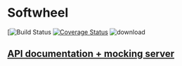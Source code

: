 # Softwheel
[![Build Status](https://travis-ci.org/bokherus/web-barcamp-bangkhen7.svg?branch=development)
[![Coverage Status](https://coveralls.io/repos/github/wit543/Softwheel/badge.svg?branch=master)](https://coveralls.io/github/wit543/Softwheel?branch=master)
![download](https://img.shields.io/badge/download-100%20trillion-brightgreen.svg)


## [API documentation + mocking server](http://docs.softwheel.apiary.io/)
